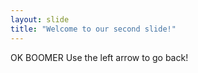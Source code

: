 ```yaml
---
layout: slide
title: "Welcome to our second slide!"
---
```

OK BOOMER
Use the left arrow to go back!
